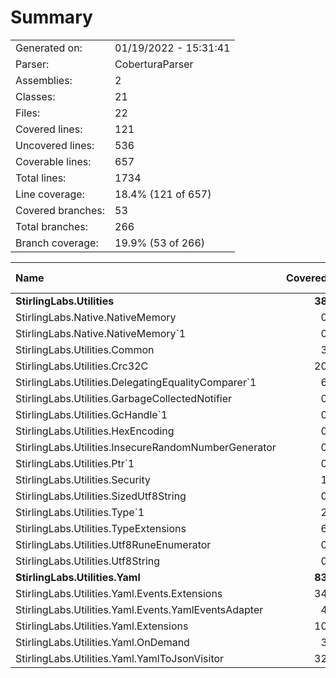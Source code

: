 ﻿# Summary
|||
|:---|:---|
| Generated on: | 01/19/2022 - 15:31:41 |
| Parser: | CoberturaParser |
| Assemblies: | 2 |
| Classes: | 21 |
| Files: | 22 |
| Covered lines: | 121 |
| Uncovered lines: | 536 |
| Coverable lines: | 657 |
| Total lines: | 1734 |
| Line coverage: | 18.4% (121 of 657) |
| Covered branches: | 53 |
| Total branches: | 266 |
| Branch coverage: | 19.9% (53 of 266) |

|**Name**|**Covered**|**Uncovered**|**Coverable**|**Total**|**Line coverage**|**Covered**|**Total**|**Branch coverage**|
|:---|---:|---:|---:|---:|---:|---:|---:|---:|
|**StirlingLabs.Utilities**|**38**|**488**|**526**|**1973**|**7.2%**|**16**|**208**|**7.6%**|
|StirlingLabs.Native.NativeMemory|0|24|24|123|0%|0|2|0%|
|StirlingLabs.Native.NativeMemory`1|0|11|11|123|0%|0|4|0%|
|StirlingLabs.Utilities.Common|3|21|24|158|12.5%|2|6|33.3%|
|StirlingLabs.Utilities.Crc32C|20|73|93|213|21.5%|11|44|25%|
|StirlingLabs.Utilities.DelegatingEqualityComparer`1|6|8|14|35|42.8%|1|8|12.5%|
|StirlingLabs.Utilities.GarbageCollectedNotifier|0|8|8|30|0%|0|6|0%|
|StirlingLabs.Utilities.GcHandle`1|0|17|17|73|0%|0|4|0%|
|StirlingLabs.Utilities.HexEncoding|0|40|40|94|0%|0|10|0%|
|StirlingLabs.Utilities.InsecureRandomNumberGenerator|0|11|11|38|0%|0|4|0%|
|StirlingLabs.Utilities.Ptr`1|0|17|17|95|0%|0|2|0%|
|StirlingLabs.Utilities.Security|1|38|39|91|2.5%|0|20|0%|
|StirlingLabs.Utilities.SizedUtf8String|0|57|57|222|0%|0|28|0%|
|StirlingLabs.Utilities.Type`1|2|14|16|116|12.5%|0|0||
|StirlingLabs.Utilities.TypeExtensions|6|0|6|116|100%|2|4|50%|
|StirlingLabs.Utilities.Utf8RuneEnumerator|0|17|17|60|0%|0|6|0%|
|StirlingLabs.Utilities.Utf8String|0|132|132|386|0%|0|60|0%|
|**StirlingLabs.Utilities.Yaml**|**83**|**48**|**131**|**0**|**63.3%**|**37**|**58**|**63.7%**|
|StirlingLabs.Utilities.Yaml.Events.Extensions|34|1|35|0|97.1%|21|22|95.4%|
|StirlingLabs.Utilities.Yaml.Events.YamlEventsAdapter|4|9|13|0|30.7%|0|0||
|StirlingLabs.Utilities.Yaml.Extensions|10|24|34|0|29.4%|2|14|14.2%|
|StirlingLabs.Utilities.Yaml.OnDemand|3|0|3|0|100%|0|0||
|StirlingLabs.Utilities.Yaml.YamlToJsonVisitor|32|14|46|0|69.5%|14|22|63.6%|
